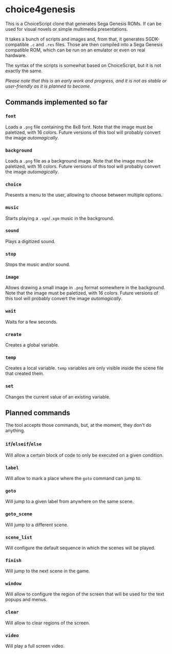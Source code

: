 # choice4genesis

This is a ChoiceScript clone that generates Sega Genesis ROMs. If can be used for visual novels or simple multimedia presentations.

It takes a bunch of scripts and images and, from that, it generates SGDK-compatible `.c` and `.res` files. Those are then compiled into a Sega Genesis compatible ROM, which can be run on an emulator or even on real hardware.

The syntax of the scripts is somewhat based on ChoiceScript, but it is not exactly the same.

*Please note that this is an early work and progress, and it is not as stable or user-friendly as it is planned to become.*

## Commands implemented so far

### `font`
Loads a `.png` file containing the 8x8 font. Note that the image must be paletized, with 16 colors. Future versions of this tool will probably convert the image *automagically*.

### `background`
Loads a `.png` file as a background image. Note that the image must be paletized, with 16 colors. Future versions of this tool will probably convert the image *automagically*.

### `choice`
Presents a menu to the user, allowing to choose between multiple options.

### `music`
Starts playing a `.vgm`/`.xgm` music in the background.

### `sound`
Plays a digitized sound.

### `stop`

Stops the music and/or sound.

### `image`
Allows drawing a small image in `.png` format somewhere in the background. Note that the image must be paletized, with 16 colors. Future versions of this tool will probably convert the image *automagically*.

### `wait`
Waits for a few seconds.

### `create`

Creates a global variable.

### `temp`

Creates a local variable. `temp` variables are only visible inside the scene file that created them.

### `set`

Changes the current value of an existing variable.

## Planned commands

The tool accepts those commands, but, at the moment, they don't do anything.

### `if`/`elseif`/`else`
Will allow a certain block of code to only be executed on a given condition.

### `label`
Will allow to mark a place where the `goto` command can jump to.

### `goto`
Will jump to a given label from anywhere on the same scene.

### `goto_scene`
Will jump to a different scene.

### `scene_list`
Will configure the default sequence in which the scenes will be played.

### `finish`
Will jump to the next scene in the game.

### `window`
Will allow to configure the region of the screen that will be used for the text popups and menus.

### `clear`
Will allow to clear regions of the screen.

### `video`
Will play a full screen video.